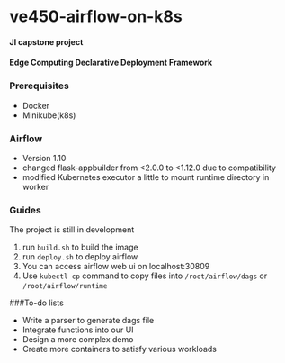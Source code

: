 # ve450-airflow-on-k8s
#### JI capstone project
#### Edge Computing Declarative Deployment Framework

### Prerequisites
* Docker
* Minikube(k8s)

### Airflow
* Version 1.10
* changed flask-appbuilder from <2.0.0 to <1.12.0 due to compatibility
* modified Kubernetes executor a little to mount runtime directory in worker

### Guides
The project is still in development
1. run `build.sh` to build the image
2. run `deploy.sh` to deploy airflow
3. You can access airflow web ui on localhost:30809
4. Use `kubectl cp` command to copy files into `/root/airflow/dags` or `/root/airflow/runtime`

###To-do lists
* Write a parser to generate dags file
* Integrate functions into our UI
* Design a more complex demo
* Create more containers to satisfy various workloads
